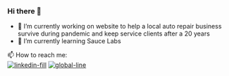 ### Hi there 👋

<!--
**lyly2112/lyly2112** is a ✨ _special_ ✨ repository because its `README.md` (this file) appears on your GitHub profile.
-->

- 🔭 I’m currently working on website to help a local auto repair business survive during pandemic and keep service clients after a 20 years
- 🌱 I’m currently learning Sauce Labs

📫 How to reach me: <br>
[![linkedin-fill](https://user-images.githubusercontent.com/31433730/97636407-4f6b1880-19f6-11eb-915a-737b76f52c9f.png)][1]
[![global-line](https://user-images.githubusercontent.com/31433730/97636511-79243f80-19f6-11eb-9376-b0d2427bd2e5.png)][2]

[1]: https://www.linkedin.com/in/liliya-sherstobitova-322a4b125/
[2]: https://liliya-sherstobitova.netlify.app/



